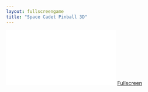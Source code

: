 ```yaml
---
layout: fullscreengame
title: "Space Cadet Pinball 3D"
---
```


<embed src="src/" width="auto" height="auto" allowfullscreen>
<a href="src/index.html">Fullscreen</a>